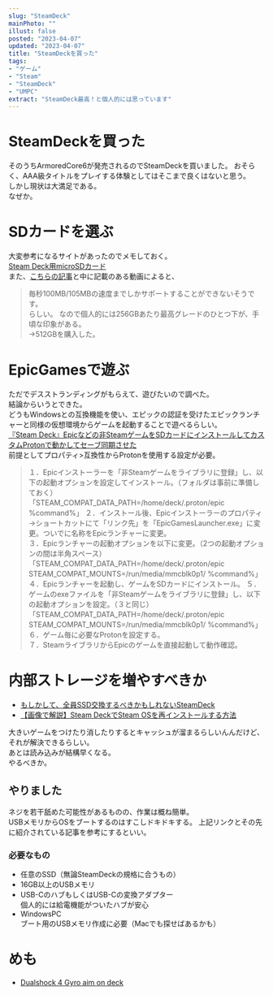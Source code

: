 ```yaml
---
slug: "SteamDeck"
mainPhoto: ""
illust: false
posted: "2023-04-07"
updated: "2023-04-07"
title: "SteamDeckを買った"
tags: 
- "ゲーム"
- "Steam"
- "SteamDeck"
- "UMPC"
extract: "SteamDeck最高！と個人的には思っています"
---
```

# SteamDeckを買った
そのうちArmoredCore6が発売されるのでSteamDeckを買いました。
おそらく、AAA級タイトルをプレイする体験としてはそこまで良くはないと思う。  
しかし現状は大満足である。  
なぜか。

# SDカードを選ぶ
大変参考になるサイトがあったのでメモしておく。  
[Steam Deck用microSDカード](https://sddb.games/microsd)  
また、[こちらの記事](https://retro-gamer.jp/?p=23426)と中に記載のある動画によると、  
> 毎秒100MB/105MBの速度までしかサポートすることができないそうです。  
らしい。
なので個人的には256GBあたり最高グレードのひとつ下が、手頃な印象がある。  
→512GBを購入した。

# EpicGamesで遊ぶ
ただでデスストランディングがもらえて、遊びたいので調べた。  
結論からいうとできた。  
どうもWindowsとの互換機能を使い、エピックの認証を受けたエピックランチャーと同様の仮想環境からゲームを起動することで遊べるらしい。  
[『Steam Deck』Epicなどの非SteamゲームをSDカードにインストールしてカスタムProtonで動かしてセーブ同期させた](http://hal51.click/game/steamdeck_epic)  
前提としてプロパティ>互換性からProtonを使用する設定が必要。
>１．Epicインストーラーを「非Steamゲームをライブラリに登録」し、以下の起動オプションを設定してインストール。（フォルダは事前に準備しておく）  
>「STEAM_COMPAT_DATA_PATH=/home/deck/.proton/epic %command%」
>２．インストール後、Epicインストーラーのプロパティ→ショートカットにて「リンク先」を「EpicGamesLauncher.exe」に変更。ついでに名称をEpicランチャーに変更。  
>３．Epicランチャーの起動オプションを以下に変更。（2つの起動オプションの間は半角スペース）「STEAM_COMPAT_DATA_PATH=/home/deck/.proton/epic STEAM_COMPAT_MOUNTS=/run/media/mmcblk0p1/ %command%」  
>４．Epicランチャーを起動し、ゲームをSDカードにインストール。
>５．ゲームのexeファイルを「非Steamゲームをライブラリに登録」し、以下の起動オプションを設定。（３と同じ）「STEAM_COMPAT_DATA_PATH=/home/deck/.proton/epic STEAM_COMPAT_MOUNTS=/run/media/mmcblk0p1/ %command%」  
>６．ゲーム毎に必要なProtonを設定する。  
>７．SteamライブラリからEpicのゲームを直接起動して動作確認。

# 内部ストレージを増やすべきか
- [もしかして、全員SSD交換するべきかもしれないSteamDeck](https://yoshives.com/steamdeck-ssd-upgrade/)
- [【画像で解説】Steam DeckでSteam OSを再インストールする方法](https://time-gadget.com/2023/06/05/%E3%80%90%E7%94%BB%E5%83%8F%E3%81%A7%E8%A7%A3%E8%AA%AC%E3%80%91steam-deck%E3%81%A7steam-os%E3%82%92%E5%86%8D%E3%82%A4%E3%83%B3%E3%82%B9%E3%83%88%E3%83%BC%E3%83%AB%E3%81%99%E3%82%8B%E6%96%B9%E6%B3%95/)  

大きいゲームをつけたり消したりするとキャッシュが溜まるらしいんんだけど、それが解決できるらしい。  
あとは読み込みが結構早くなる。  
やるべきか。

## やりました
ネジを若干舐めた可能性があるものの、作業は概ね簡単。  
USBメモリからOSをブートするのはすこしドキドキする。
上記リンクとその先に紹介されている記事を参考にするといい。
### 必要なもの
- 任意のSSD（無論SteamDeckの規格に合うもの）
- 16GB以上のUSBメモリ
- USB-CのハブもしくはUSB-Cの変換アダプター  
  個人的には給電機能がついたハブが安心
- WindowsPC  
  ブート用のUSBメモリ作成に必要（Macでも探せばあるかも）


# めも
- [Dualshock 4 Gyro aim on deck](https://www.reddit.com/r/SteamDeck/comments/118yhg4/dualshock_4_gyro_aim_on_deck/)
